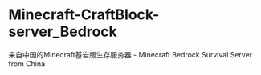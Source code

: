 # Minecraft-CraftBlock-server_Bedrock
来自中国的Minecraft基岩版生存服务器 - Minecraft Bedrock Survival Server from China

